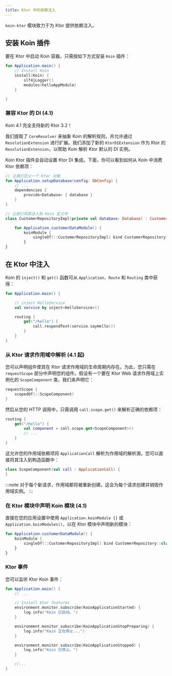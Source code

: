 ```yaml
---
title: Ktor 中的依赖注入
---
```


`koin-ktor` 模块致力于为 Ktor 提供依赖注入。

## 安装 Koin 插件

要在 Ktor 中启动 Koin 容器，只需按如下方式安装 `Koin` 插件：

```kotlin
fun Application.main() {
    // Install Koin
    install(Koin) {
        slf4jLogger()
        modules(helloAppModule)
    }

}
```

### 兼容 Ktor 的 DI (4.1)

Koin 4.1 完全支持新的 Ktor 3.2！

我们提取了 `CoreResolver` 来抽象 Koin 的解析规则，并允许通过 `ResolutionExtension` 进行扩展。我们添加了新的 `KtorDIExtension` 作为 Ktor 的 `ResolutionExtension`，以帮助 Koin 解析 Ktor 默认的 DI 实例。

Koin Ktor 插件会自动设置 Ktor DI 集成。下面，你可以看到如何从 Koin 中消费 Ktor 依赖项：
```kotlin
// 让我们定义一个 Ktor 对象
fun Application.setupDatabase(config: DbConfig) {
    // ...
    dependencies {
        provide<Database> { database }
    }
}
```

```kotlin
// 让我们将其注入到 Koin 定义中
class CustomerRepositoryImpl(private val database: Database) : CustomerRepository

    fun Application.customerDataModule() {
        koinModule {
            singleOf(::CustomerRepositoryImpl) bind CustomerRepository::class
        }
}
```

## 在 Ktor 中注入

Koin 的 `inject()` 和 `get()` 函数可从 `Application`、`Route` 和 `Routing` 类中获得：

```kotlin
fun Application.main() {

    // inject HelloService
    val service by inject<HelloService>()

    routing {
        get("/hello") {
            call.respondText(service.sayHello())
        }
    }
}
```

### 从 Ktor 请求作用域中解析 (4.1 起)

您可以声明组件使其在 Ktor 请求作用域的生命周期内存在。为此，您只需在 `requestScope` 部分中声明您的组件。假设有一个要在 Ktor Web 请求作用域上实例化的 `ScopeComponent` 类，我们来声明它：

```kotlin
requestScope {
    scopedOf(::ScopeComponent)
}
```

然后从您的 HTTP 调用中，只需调用 `call.scope.get()` 来解析正确的依赖项：

```kotlin
routing {
    get("/hello") {
        val component = call.scope.get<ScopeComponent>()
        // ... 
    }
}
```

这允许您的作用域依赖项将 `ApplicationCall` 解析为作用域的解析源。您可以直接将其注入到构造函数中：

```kotlin
class ScopeComponent(val call : ApplicationCall) {
}
```

:::note
对于每个新请求，作用域都将被重新创建。这会为每个请求创建并销毁作用域实例。
:::

### 在 Ktor 模块中声明 Koin 模块 (4.1)

直接在您的应用设置中使用 `Application.koinModule {}` 或 `Application.koinModules()`，以在 Ktor 模块中声明新的模块：

```kotlin
fun Application.customerDataModule() {
    koinModule {
        singleOf(::CustomerRepositoryImpl) bind CustomerRepository::class
    }
}
```

### Ktor 事件

您可以监听 Ktor Koin 事件：

```kotlin
fun Application.main() {
    // ...

    // Install Ktor features
    environment.monitor.subscribe(KoinApplicationStarted) {
        log.info("Koin 已启动。")
    }

    environment.monitor.subscribe(KoinApplicationStopPreparing) {
        log.info("Koin 正在停止...")
    }

    environment.monitor.subscribe(KoinApplicationStopped) {
        log.info("Koin 已停止。")
    }

    //...
}
```